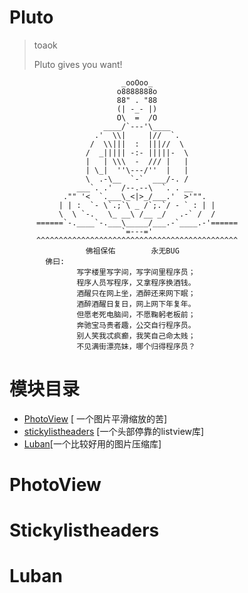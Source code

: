 # Pluto 
> toaok
> 
> Pluto gives you want!

                             _ooOoo_
                            o8888888o
                            88" . "88
                            (| -_- |)
                            O\  =  /O
                         ____/`---'\____
                       .'  \\|     |//  `.
                      /  \\|||  :  |||//  \
                     /  _||||| -:- |||||-  \
                     |   | \\\  -  /// |   |
                     | \_|  ''\---/''  |   |
                     \  .-\__  `-`  ___/-. /
                   ___`. .'  /--.--\  `. . __
                ."" '<  `.___\_<|>_/___.'  >'"".
               | | :  `- \`.;`\ _ /`;.`/ - ` : | |
               \  \ `-.   \_ __\ /__ _/   .-` /  /
          ======`-.____`-.___\_____/___.-`____.-'======
                             `=---='
          ^^^^^^^^^^^^^^^^^^^^^^^^^^^^^^^^^^^^^^^^^^^^^
                     佛祖保佑        永无BUG
            佛曰:
                   写字楼里写字间，写字间里程序员；
                   程序人员写程序，又拿程序换酒钱。
                   酒醒只在网上坐，酒醉还来网下眠；
                   酒醉酒醒日复日，网上网下年复年。
                   但愿老死电脑间，不愿鞠躬老板前；
                   奔驰宝马贵者趣，公交自行程序员。
                   别人笑我忒疯癫，我笑自己命太贱；
                   不见满街漂亮妹，哪个归得程序员？


# 模块目录

- [PhotoView](https://github.com/chrisbanes/PhotoView)  [ 一个图片平滑缩放的苦] 
- [stickylistheaders](https://github.com/emilsjolander/StickyListHeaders)   [一个头部停靠的listview库]
- [Luban](https://github.com/Curzibn/Luban)[一个比较好用的图片压缩库]
 
# PhotoView

# Stickylistheaders

# Luban
